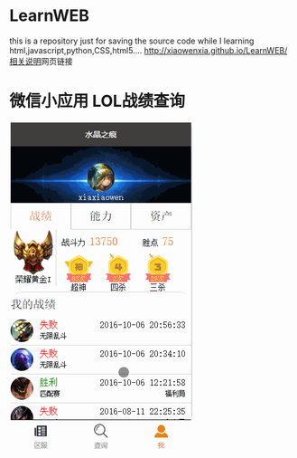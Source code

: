 # LearnWEB
this is a repository just for saving the source code while I learning html,javascript,python,CSS,html5....
http://xiaowenxia.github.io/LearnWEB/
[相关说明](http://example.net/)网页链接
# 微信小应用 LOL战绩查询
![](https://github.com/xiaowenxia/LearnWEB/blob/master/lolgame.gif)
